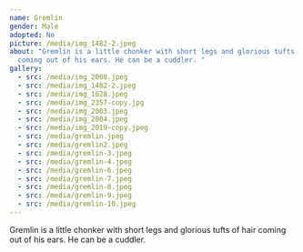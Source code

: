 ```yaml
---
name: Gremlin
gender: Male
adopted: No
picture: /media/img_1482-2.jpeg
about: "Gremlin is a little chonker with short legs and glorious tufts of hair
  coming out of his ears. He can be a cuddler. "
gallery:
  - src: /media/img_2008.jpeg
  - src: /media/img_1482-2.jpeg
  - src: /media/img_1628.jpeg
  - src: /media/img_2357-copy.jpg
  - src: /media/img_2003.jpeg
  - src: /media/img_2004.jpeg
  - src: /media/img_2019-copy.jpeg
  - src: /media/gremlin.jpeg
  - src: /media/gremlin2.jpeg
  - src: /media/gremlin-3.jpeg
  - src: /media/gremlin-4.jpeg
  - src: /media/gremlin-6.jpeg
  - src: /media/gremlin-7.jpeg
  - src: /media/gremlin-8.jpeg
  - src: /media/gremlin-9.jpeg
  - src: /media/gremlin-10.jpeg
---
```

Gremlin is a little chonker with short legs and glorious tufts of hair coming out of his ears. He can be a cuddler. 
